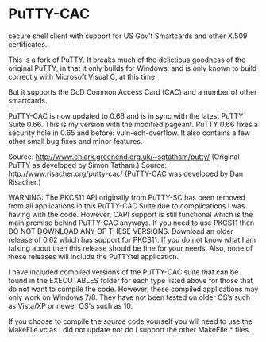 PuTTY-CAC
=========
secure shell client with support for US Gov't Smartcards and other X.509 certificates.

This is a fork of PuTTY.  It breaks much of the delictious goodness of
the original PuTTY, in that it only builds for Windows, and is only
known to build correctly with Microsoft Visual C, at this time.

But it supports the DoD Common Access Card (CAC) and a number of other smartcards.  

PuTTY-CAC is now updated to 0.66 and is in sync with the latest PuTTY
Suite 0.66.  This is my version with the modified pageant.
PuTTY 0.66 fixes a security hole in 0.65 and before:
vuln-ech-overflow. It also contains a few other small bug fixes and
minor features.

Source:
http://www.chiark.greenend.org.uk/~sgtatham/putty/ (Original PuTTY as
developed by Simon Tatham.)
Source: http://www.risacher.org/putty-cac/
(PuTTY-CAC was developed by Dan Risacher.)

WARNING: The PKCS11 API
originally from PuTTY-SC has been removed from all applications in this
PuTTY-CAC Suite due to complications I was having with the code.
However, CAPI support is still functional which is the main premise
behind PuTTY-CAC anyways. If you need to use PKCS11 then DO NOT DOWNLOAD
ANY OF THESE VERSIONS. Download an older release of 0.62 which has
support for PKCS11. If you do not know what I am talking about then this
release should be fine for your needs. Also, none of these releases will
include the PuTTYtel application.

I have included compiled versions of
the PuTTY-CAC suite that can be found in the EXECUTABLES folder for each
type listed above for those that do not want to compile the code.
However, these compiled applications may only work on Windows 7/8. They
have not been tested on older OS’s such as Vista/XP or newer OS's such
as 10.

If you choose to compile the source code yourself you will need
to use the MakeFile.vc as I did not update nor do I support the other
MakeFile.* files.